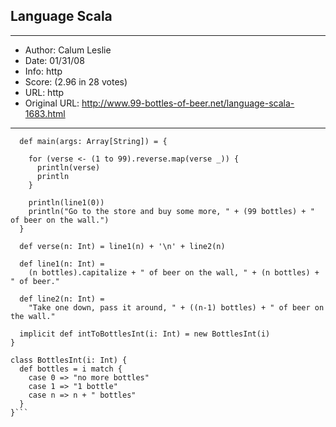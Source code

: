
## Language Scala ##
---
- Author: Calum Leslie
- Date: 01/31/08
- Info: http
- Score:  (2.96 in 28 votes)
- URL: http
- Original URL: http://www.99-bottles-of-beer.net/language-scala-1683.html
---

```object NinetyNineBottles {
  def main(args: Array[String]) = {
    
    for (verse <- (1 to 99).reverse.map(verse _)) {
      println(verse)
      println
    }
    
    println(line1(0))
    println("Go to the store and buy some more, " + (99 bottles) + " of beer on the wall.")
  }
  
  def verse(n: Int) = line1(n) + '\n' + line2(n)
      
  def line1(n: Int) = 
    (n bottles).capitalize + " of beer on the wall, " + (n bottles) + " of beer."
    
  def line2(n: Int) = 
    "Take one down, pass it around, " + ((n-1) bottles) + " of beer on the wall."

  implicit def intToBottlesInt(i: Int) = new BottlesInt(i)
}

class BottlesInt(i: Int) {
  def bottles = i match {
    case 0 => "no more bottles"
    case 1 => "1 bottle"
    case n => n + " bottles"
  }
}```